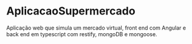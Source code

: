 # AplicacaoSupermercado
Aplicação web que simula um mercado virtual, front end com Angular e back end em typescript com restify, mongoDB e mongoose.
